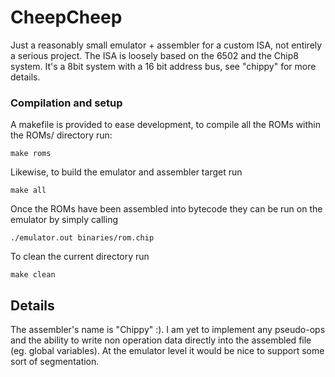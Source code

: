 # CheepCheep

Just a reasonably small emulator + assembler for a custom ISA, not entirely a serious project. The ISA is loosely based on the 6502 and the Chip8 system.
It's a 8bit system with a 16 bit address bus, see "chippy" for more details.

### Compilation and setup
A makefile is provided to ease development, to compile all the ROMs within the ROMs/ directory run:
```shell script
make roms
```
Likewise, to build the emulator and assembler target run
```shell script
make all
```
Once the ROMs have been assembled into bytecode they can be run on the emulator by simply calling
```shell script
./emulator.out binaries/rom.chip
```
To clean the current directory run
```shell script
make clean
```

## Details
The assembler's name is "Chippy" :). I am yet to implement any pseudo-ops and the ability to write non operation data
directly into the assembled file (eg. global variables). At the emulator level it would be nice to support some sort of segmentation.